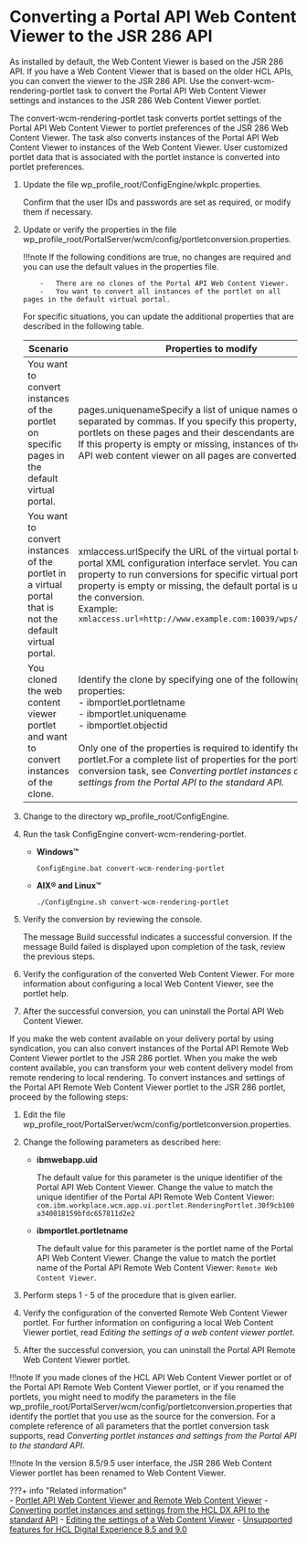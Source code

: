 # Converting a Portal API Web Content Viewer to the JSR 286 API

As installed by default, the Web Content Viewer is based on the JSR 286 API. If you have a Web Content Viewer that is based on the older HCL APIs, you can convert the viewer to the JSR 286 API. Use the convert-wcm-rendering-portlet task to convert the Portal API Web Content Viewer settings and instances to the JSR 286 Web Content Viewer portlet.

The convert-wcm-rendering-portlet task converts portlet settings of the Portal API Web Content Viewer to portlet preferences of the JSR 286 Web Content Viewer. The task also converts instances of the Portal API Web Content Viewer to instances of the Web Content Viewer. User customized portlet data that is associated with the portlet instance is converted into portlet preferences.

1.  Update the file wp_profile_root/ConfigEngine/wkplc.properties.

    Confirm that the user IDs and passwords are set as required, or modify them if necessary.

2.  Update or verify the properties in the file wp_profile_root/PortalServer/wcm/config/portletconversion.properties.

    !!!note
        If the following conditions are true, no changes are required and you can use the default values in the properties file.

            -   There are no clones of the Portal API Web Content Viewer.
            -   You want to convert all instances of the portlet on all pages in the default virtual portal.
    
    For specific situations, you can update the additional properties that are described in the following table.

    |Scenario|Properties to modify|
    |--------|--------------------|
    |You want to convert instances of the portlet on specific pages in the default virtual portal.|pages.uniquenameSpecify a list of unique names of pages, separated by commas. If you specify this property, only portlets on these pages and their descendants are converted. If this property is empty or missing, instances of the Portal API web content viewer on all pages are converted.|
    |You want to convert instances of the portlet in a virtual portal that is not the default virtual portal.|xmlaccess.urlSpecify the URL of the virtual portal to the portal XML configuration interface servlet. You can use this property to run conversions for specific virtual portals. If this property is empty or missing, the default portal is used to run the conversion.<br>Example: `xmlaccess.url=http://www.example.com:10039/wps/config/vp1`|
    |You cloned the web content viewer portlet and want to convert instances of the clone.|Identify the clone by specifying one of the following properties: <br> -   ibmportlet.portletname <br> -   ibmportlet.uniquename <br> -   ibmportlet.objectid <br><br>Only one of the properties is required to identify the portlet.For a complete list of properties for the portlet conversion task, see *Converting portlet instances and settings from the Portal API to the standard API.*|

3.  Change to the directory wp_profile_root/ConfigEngine.

4.  Run the task ConfigEngine convert-wcm-rendering-portlet.

    -   **Windows™**

        `ConfigEngine.bat convert-wcm-rendering-portlet`

    -   **AIX® and Linux™**

        `./ConfigEngine.sh convert-wcm-rendering-portlet`

5.  Verify the conversion by reviewing the console.

    The message Build successful indicates a successful conversion. If the message Build failed is displayed upon completion of the task, review the previous steps.

6.  Verify the configuration of the converted Web Content Viewer. For more information about configuring a local Web Content Viewer, see the portlet help.

7.  After the successful conversion, you can uninstall the Portal API Web Content Viewer.


If you make the web content available on your delivery portal by using syndication, you can also convert instances of the Portal API Remote Web Content Viewer portlet to the JSR 286 portlet. When you make the web content available, you can transform your web content delivery model from remote rendering to local rendering. To convert instances and settings of the Portal API Remote Web Content Viewer portlet to the JSR 286 portlet, proceed by the following steps:

1.  Edit the file wp_profile_root/PortalServer/wcm/config/portletconversion.properties.

2.  Change the following parameters as described here:
    
    -   **ibmwebapp.uid**

        The default value for this parameter is the unique identifier of the Portal API Web Content Viewer. Change the value to match the unique identifier of the Portal API Remote Web Content Viewer: `com.ibm.workplace.wcm.app.ui.portlet.RenderingPortlet.30f9cb100a340018159bfdc657811d2e2`

    -   **ibmportlet.portletname**

        The default value for this parameter is the portlet name of the Portal API Web Content Viewer. Change the value to match the portlet name of the Portal API Remote Web Content Viewer: `Remote Web Content Viewer`.

3.  Perform steps 1 - 5 of the procedure that is given earlier.

4.  Verify the configuration of the converted Remote Web Content Viewer portlet. For further information on configuring a local Web Content Viewer portlet, read *Editing the settings of a web content viewer portlet*.

5.  After the successful conversion, you can uninstall the Portal API Remote Web Content Viewer portlet.

!!!note
    If you made clones of the HCL API Web Content Viewer portlet or of the Portal API Remote Web Content Viewer portlet, or if you renamed the portlets, you might need to modify the parameters in the file wp_profile_root/PortalServer/wcm/config/portletconversion.properties that identify the portlet that you use as the source for the conversion. For a complete reference of all parameters that the portlet conversion task supports, read *Converting portlet instances and settings from the Portal API to the standard API*.

!!!note
    In the version 8.5/9.5 user interface, the JSR 286 Web Content Viewer portlet has been renamed to Web Content Viewer.

???+ info "Related information"  
    -   [Portlet API Web Content Viewer and Remote Web Content Viewer](../../../../../../../deploy_dx/manage/migrate/planning_migration/migration_consideration/migrating_wcm_70_80/mig_pre_wcm_portlets.md)
    -   [Converting portlet instances and settings from the HCL DX API to the standard API](../../../../../../../extend_dx/portlets_development/portlet_api/converting_dx_portlets_to_java_standard_api/migrt_ptlt_api.md)
    -   [Editing the settings of a Web Content Viewer](./../../../../../../../manage_content/wcm_delivery/deliver_webcontent_on_dx/editing_wcm_viewer_setting/index.md)
    -   [Unsupported features for HCL Digital Experience 8.5 and 9.0](../../../../../../../get_started/system_requirements/unsupported_features.md)

